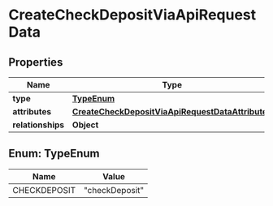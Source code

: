 

# CreateCheckDepositViaApiRequestData


## Properties

| Name | Type | Description | Notes |
|------------ | ------------- | ------------- | -------------|
|**type** | [**TypeEnum**](#TypeEnum) |  |  |
|**attributes** | [**CreateCheckDepositViaApiRequestDataAttributes**](CreateCheckDepositViaApiRequestDataAttributes.md) |  |  |
|**relationships** | **Object** |  |  |



## Enum: TypeEnum

| Name | Value |
|---- | -----|
| CHECKDEPOSIT | &quot;checkDeposit&quot; |



